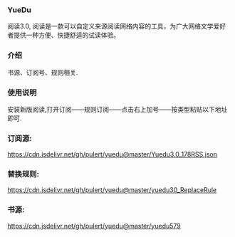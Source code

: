 ### YueDu
阅读3.0, 阅读是一款可以自定义来源阅读网络内容的工具，为广大网络文学爱好者提供一种方便、快捷舒适的试读体验。


### 介绍
书源、订阅号、规则相关.

### 使用说明
安装新版阅读,打开订阅——规则订阅——点击右上加号——按类型粘贴以下地址即可.

### 订阅源:
https://cdn.jsdelivr.net/gh/pulert/yuedu@master/Yuedu3.0_178RSS.json

### 替换规则:
https://cdn.jsdelivr.net/gh/pulert/yuedu@master/yuedu30_ReplaceRule

### 书源:
https://cdn.jsdelivr.net/gh/pulert/yuedu@master/yuedu579
